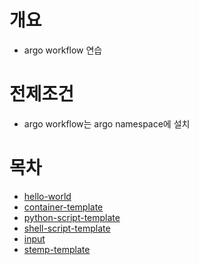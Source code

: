 # 개요
* argo workflow 연습

# 전제조건
* argo workflow는 argo namespace에 설치

# 목차
* [hello-world](./hello-world.yaml)
* [container-template](./container-template.yaml)
* [python-script-template](./python-script-template.yaml)
* [shell-script-template](./shell-script-template.yaml)
* [input](./input-shell-script.yaml)
* [stemp-template](./step-template.yaml)
